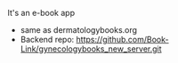 It's an e-book app

* same as dermatologybooks.org
* Backend repo: https://github.com/Book-Link/gynecologybooks_new_server.git